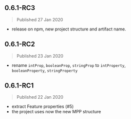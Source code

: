 ## 0.6.1-RC3

> Published 27 Jan 2020
* release on npm, new project structure and artifact name.


## 0.6.1-RC2

> Published 23 Jan 2020
* rename `intProp`, `booleanProp`, `stringProp` to
`intProperty`, `booleanProperty`, `stringProperty`

## 0.6.1-RC1

> Published 22 Jan 2020
* extract Feature properties (#5)
* the project uses now the new MPP structure

